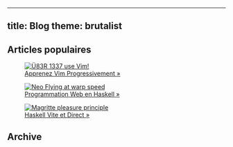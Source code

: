 -----
title: Blog
theme: brutalist
-----

<div id="blogpage">

Articles populaires
-------------------

<div id="popular">
<div class="popularblock">
<a href="/Scratch/fr/blog/Learn-Vim-Progressively/">
<figure>
<img src="/Scratch/img/blog/Learn-Vim-Progressively/uber_leet_use_vim.jpg" alt="Ü83R 1337 use Vim!"/>
<figcaption>
Apprenez Vim Progressivement <span class="nicer">»</span>
</figcaption>
</figure>
</a>
</div>

<div class="popularblock">
<a href="/Scratch/fr/blog/Yesod-tutorial-for-newbies/">
<figure>
<img src="/Scratch/img/blog/Yesod-tutorial-for-newbies/flying_neo.jpg" alt="Neo Flying at warp speed"/>
<figcaption>
Programmation Web en Haskell <span class="nicer">»</span>
</figcaption>
</figure>
</a>
</div>

<div class="popularblock">
<a href="/Scratch/fr/blog/Haskell-the-Hard-Way/">
<figure>
<img src="/Scratch/img/blog/Haskell-the-Hard-Way/magritte_pleasure_principle.jpg" alt="Magritte pleasure principle"/>
<figcaption>
Haskell Vite et Direct <span class="nicer">»</span>
</figcaption>
</figure>
</a>
</div>

<div class="flush"></div>
</div>

</div>

Archive
-------

